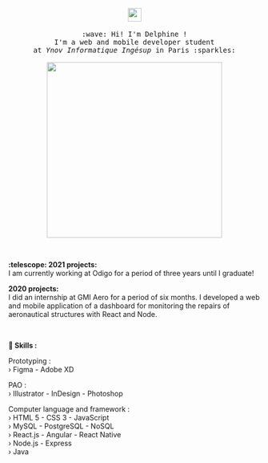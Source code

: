 <p align="center">
  <img src="https://user-images.githubusercontent.com/5679180/79618120-0daffb80-80be-11ea-819e-d2b0fa904d07.gif" width="27px">
  <br><br>
  <samp>
    :wave: Hi! I'm Delphine ! 
    <br>I'm a web and mobile developer student
    <br>at <em>Ynov Informatique Ingésup</em> in Paris :sparkles:<br><br>
    <img src="https://www.okvoyage.com/images/article/333-15-plus-belles-photos-aurore-boreale/aurore-boreale-09.jpg" width="350px" align="center">
  </samp>
</p>

<br>

<p>
  <b>:telescope: 2021 projects:</b><br>
I am currently working at Odigo for a period of three years until I graduate!

<b> 2020 projects:</b><br>
I did an internship at GMI Aero for a period of six months. I developed a web and mobile application of a dashboard for monitoring the repairs of aeronautical structures with React and Node.

</p>
<br>
<p>
  <b>🚀 Skills :</b><br>

Prototyping :<br>
› Figma - Adobe XD<br>

PAO :<br>
› Illustrator - InDesign - Photoshop<br>

Computer language and framework :<br>
› HTML 5 - CSS 3 - JavaScript<br>
› MySQL - PostgreSQL - NoSQL<br>
› React.js - Angular - React Native<br>
› Node.js - Express<br>
› Java<br>

</p>
